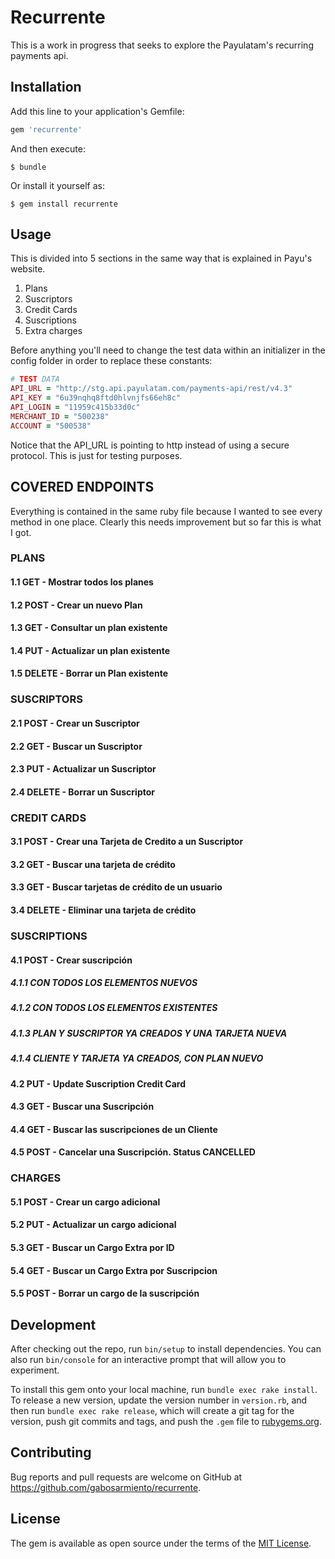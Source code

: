 # Recurrente

This is a work in progress that seeks to explore the Payulatam's recurring payments api.

## Installation

Add this line to your application's Gemfile:

```ruby
gem 'recurrente'
```

And then execute:

    $ bundle

Or install it yourself as:

    $ gem install recurrente

## Usage

This is divided into 5 sections in the same way that is explained in Payu's website.

1. Plans
2. Suscriptors
3. Credit Cards
4. Suscriptions
5. Extra charges

Before anything you'll need to change the test data within an initializer in the config folder in order to replace these constants:

```ruby
# TEST DATA
API_URL = "http://stg.api.payulatam.com/payments-api/rest/v4.3"
API_KEY = "6u39nqhq8ftd0hlvnjfs66eh8c"
API_LOGIN = "11959c415b33d0c"
MERCHANT_ID = "500238"
ACCOUNT = "500538"
```

Notice that the API_URL is pointing to http instead of using a secure protocol. This is just for testing purposes. 

## COVERED ENDPOINTS

Everything is contained in the same ruby file because I wanted to see every method in one place. Clearly this needs improvement but so far this is what I got. 

### PLANS
####  1.1 GET - Mostrar todos los planes
####  1.2 POST - Crear un nuevo Plan
####  1.3 GET - Consultar un plan existente
####  1.4 PUT - Actualizar un plan existente
####  1.5 DELETE - Borrar un Plan existente

### SUSCRIPTORS
####  2.1 POST - Crear un Suscriptor
#### 2.2 GET - Buscar un Suscriptor 
#### 2.3 PUT - Actualizar un Suscriptor
####  2.4 DELETE - Borrar un Suscriptor

### CREDIT CARDS
####  3.1 POST - Crear una Tarjeta de Credito a un Suscriptor
####  3.2 GET - Buscar una tarjeta de crédito 
####  3.3 GET - Buscar tarjetas de crédito de un usuario 
####  3.4 DELETE - Eliminar una tarjeta de crédito 

### SUSCRIPTIONS
####  4.1 POST - Crear suscripción
#####  4.1.1 CON TODOS LOS ELEMENTOS NUEVOS
#####  4.1.2 CON TODOS LOS ELEMENTOS EXISTENTES
#####  4.1.3 PLAN Y SUSCRIPTOR YA CREADOS Y UNA TARJETA NUEVA
#####  4.1.4 CLIENTE Y TARJETA YA CREADOS, CON PLAN NUEVO 
####  4.2 PUT - Update Suscription Credit Card
####  4.3 GET - Buscar una Suscripción
####  4.4 GET - Buscar las suscripciones de un Cliente
####  4.5 POST - Cancelar una Suscripción. Status CANCELLED

### CHARGES
####  5.1 POST - Crear un cargo adicional
####  5.2 PUT - Actualizar un cargo adicional
####  5.3 GET - Buscar un Cargo Extra por ID
####  5.4 GET - Buscar un Cargo Extra por Suscripcion
####  5.5 POST - Borrar un cargo de la suscripción

## Development

After checking out the repo, run `bin/setup` to install dependencies. You can also run `bin/console` for an interactive prompt that will allow you to experiment.

To install this gem onto your local machine, run `bundle exec rake install`. To release a new version, update the version number in `version.rb`, and then run `bundle exec rake release`, which will create a git tag for the version, push git commits and tags, and push the `.gem` file to [rubygems.org](https://rubygems.org).

## Contributing

Bug reports and pull requests are welcome on GitHub at https://github.com/gabosarmiento/recurrente.


## License

The gem is available as open source under the terms of the [MIT License](http://opensource.org/licenses/MIT).


